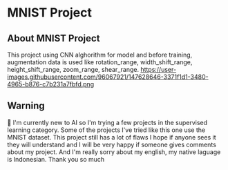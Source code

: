 # MNIST Project

## About MNIST Project 
This project using CNN alghorithm for model and before training, augmentation data is used like rotation_range, width_shift_range, height_shift_range, zoom_range, shear_range. 
https://user-images.githubusercontent.com/96067921/147628646-3371f1d1-3480-4965-b876-c7b231a7fbfd.png

## Warning
🚩 I'm currently new to AI so I'm trying a few projects in the supervised learning category. Some of the projects I've tried like this one use the MNIST dataset. This project still has a lot of flaws I hope if anyone sees it they will understand and I will be very happy if someone gives comments about my project. And I'm really sorry about my english, my native laguage is Indonesian. Thank you so much

